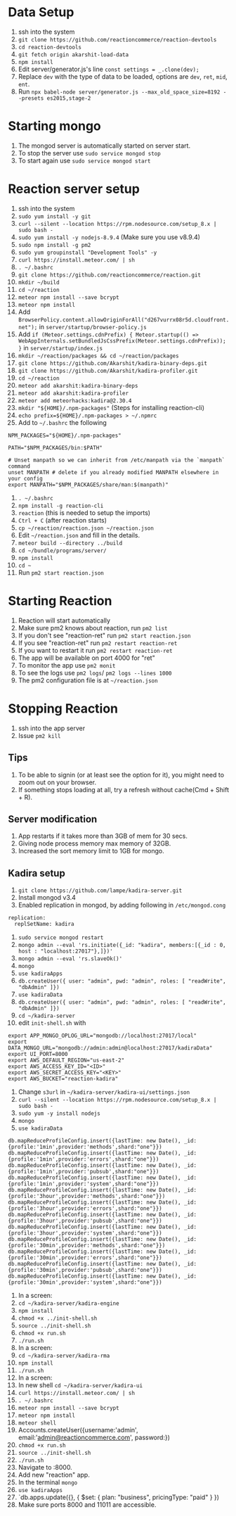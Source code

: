 # Data Setup
1. ssh into the system
1. `git clone https://github.com/reactioncommerce/reaction-devtools`
1. `cd reaction-devtools`
1. `git fetch origin akarshit-load-data`
1. `npm install`
3. Edit server/generator.js's line `const settings = _.clone(dev);`
4. Replace `dev` with the type of data to be loaded, options are `dev`, `ret`, `mid`, `ent`.
5. Run `npx babel-node server/generator.js --max_old_space_size=8192 --presets es2015,stage-2`

# Starting mongo
1. The mongod server is automatically started on server start.
1. To stop the server use `sudo service mongod stop`
1. To start again use `sudo service mongod start`

# Reaction server setup
1. ssh into the system
1. `sudo yum install -y git`
1. `curl --silent --location https://rpm.nodesource.com/setup_8.x | sudo bash -`
1. `sudo yum install -y nodejs-8.9.4` (Make sure you use v8.9.4)
1. `sudo npm install -g pm2`
1. `sudo yum groupinstall "Development Tools" -y`
1. `curl https://install.meteor.com/ | sh`
1. `. ~/.bashrc`
1. `git clone https://github.com/reactioncommerce/reaction.git`
1. `mkdir ~/build`
1. `cd ~/reaction`
1. `meteor npm install --save bcrypt`
1. `meteor npm install`
1. Add `BrowserPolicy.content.allowOriginForAll("d267vurrx08r5d.cloudfront.net");` in `server/startup/browser-policy.js`
1. Add ```if (Meteor.settings.cdnPrefix) {
  Meteor.startup(() => WebAppInternals.setBundledJsCssPrefix(Meteor.settings.cdnPrefix));
}``` in `server/startup/index.js`
1. `mkdir ~/reaction/packages && cd ~/reaction/packages`
1. `git clone https://github.com/Akarshit/kadira-binary-deps.git`
1. `git clone https://github.com/Akarshit/kadira-profiler.git`
1. `cd ~/reaction`
1. `meteor add akarshit:kadira-binary-deps`
1. `meteor add akarshit:kadira-profiler`
1. `meteor add meteorhacks:kadira@2.30.4` 
1. `mkdir "${HOME}/.npm-packages"` (Steps for installing reaction-cli)
1. `echo prefix=${HOME}/.npm-packages > ~/.npmrc`
1. Add to `~/.bashrc` the following  
```
NPM_PACKAGES="${HOME}/.npm-packages"

PATH="$NPM_PACKAGES/bin:$PATH"

# Unset manpath so we can inherit from /etc/manpath via the `manpath` command
unset MANPATH # delete if you already modified MANPATH elsewhere in your config
export MANPATH="$NPM_PACKAGES/share/man:$(manpath)"
```
1. `. ~/.bashrc`
1. `npm install -g reaction-cli`
1. `reaction` (this is needed to setup the imports)
1. `Ctrl + C` (after reaction starts)
1. `cp ~/reaction/reaction.json ~/reaction.json`
1. Edit `~/reaction.json` and fill in the details.
1. `meteor build --directory ../build`
1. `cd ~/bundle/programs/server/`
1. `npm install`
1. `cd ~`
1. Run `pm2 start reaction.json`

# Starting Reaction
1. Reaction will start automatically
1. Make sure pm2 knows about reaction, run `pm2 list`
1. If you don't see "reaction-ret" run `pm2 start reaction.json`
1. If you see "reaction-ret" run `pm2 restart reaction-ret`
1. If you want to restart it run `pm2 restart reaction-ret`
1. The app will be available on port 4000 for "ret"
1. To monitor the app use `pm2 monit`
1. To see the logs use `pm2 logs`/ `pm2 logs --lines 1000`
1. The pm2 configuration file is at `~/reaction.json`

# Stopping Reaction
1. ssh into the app server
1. Issue `pm2 kill`

## Tips
1. To be able to signin (or at least see the option for it), you might need to zoom out on your browser.
1. If something stops loading at all, try a refresh without cache(Cmd + Shift + R).

## Server modification
1. App restarts if it takes more than 3GB of mem for 30 secs.
1. Giving node process memory max memory of 32GB.
1. Increased the sort memory limit to 1GB for mongo.


## Kadira setup
1. `git clone https://github.com/lampe/kadira-server.git`
1. Install mongod v3.4
1. Enabled replication in mongod, by adding following in `/etc/mongod.cong`
```
replication:
  replSetName: kadira
```
1. `sudo service mongod restart`
1. `mongo admin --eval 'rs.initiate({_id: "kadira", members:[{_id : 0, host : "localhost:27017"},]})'`
1. `mongo admin --eval 'rs.slaveOk()'`
1. `mongo`
1. `use kadiraApps`
1. `db.createUser({ user: "admin", pwd: "admin", roles: [ "readWrite", "dbAdmin" ]})`
1. `use kadiraData`
1. `db.createUser({ user: "admin", pwd: "admin", roles: [ "readWrite", "dbAdmin" ]})`
1. `cd ~/kadira-server`
1. edit `init-shell.sh` with 
```export APP_MONGO_URL="mongodb://admin:admin@localhost:27017/kadiraApps"
export APP_MONGO_OPLOG_URL="mongodb://localhost:27017/local"
export DATA_MONGO_URL="mongodb://admin:admin@localhost:27017/kadiraData"
export UI_PORT=8000
export AWS_DEFAULT_REGION="us-east-2"
export AWS_ACCESS_KEY_ID="<ID>"
export AWS_SECRET_ACCESS_KEY="<KEY>"
export AWS_BUCKET="reaction-kadira"
```
1. Change `s3url` in `~/kadira-server/kadira-ui/settings.json`
1. `curl --silent --location https://rpm.nodesource.com/setup_8.x | sudo bash -`
1. `sudo yum -y install nodejs`
1. `mongo`
1. `use kadiraData`
```
db.mapReduceProfileConfig.insert({lastTime: new Date(), _id:{profile:'1min',provider:'methods',shard:"one"}})
db.mapReduceProfileConfig.insert({lastTime: new Date(), _id:{profile:'1min',provider:'errors',shard:"one"}})
db.mapReduceProfileConfig.insert({lastTime: new Date(), _id:{profile:'1min',provider:'pubsub',shard:"one"}})
db.mapReduceProfileConfig.insert({lastTime: new Date(), _id:{profile:'1min',provider:'system',shard:"one"}})
db.mapReduceProfileConfig.insert({lastTime: new Date(), _id:{profile:'3hour',provider:'methods',shard:"one"}})
db.mapReduceProfileConfig.insert({lastTime: new Date(), _id:{profile:'3hour',provider:'errors',shard:"one"}})
db.mapReduceProfileConfig.insert({lastTime: new Date(), _id:{profile:'3hour',provider:'pubsub',shard:"one"}})
db.mapReduceProfileConfig.insert({lastTime: new Date(), _id:{profile:'3hour',provider:'system',shard:"one"}})
db.mapReduceProfileConfig.insert({lastTime: new Date(), _id:{profile:'30min',provider:'methods',shard:"one"}})
db.mapReduceProfileConfig.insert({lastTime: new Date(), _id:{profile:'30min',provider:'errors',shard:"one"}})
db.mapReduceProfileConfig.insert({lastTime: new Date(), _id:{profile:'30min',provider:'pubsub',shard:"one"}})
db.mapReduceProfileConfig.insert({lastTime: new Date(), _id:{profile:'30min',provider:'system',shard:"one"}})
```
1. In a screen:
1. `cd ~/kadira-server/kadira-engine`
1. `npm install`
1. `chmod +x ../init-shell.sh`
1. `source ../init-shell.sh`
1. `chmod +x run.sh`
1. `./run.sh`
1. In a screen:
1. `cd ~/kadira-server/kadira-rma`
1. `npm install`
1. `./run.sh`
1. In a screen:
1. In new shell `cd ~/kadira-server/kadira-ui`
1. `curl https://install.meteor.com/ | sh`
1. `. ~/.bashrc`
1. `meteor npm install --save bcrypt`
1. `meteor npm install`
1. `meteor shell`
1. Accounts.createUser({username:'admin', email:'admin@reactioncommerce.com', password:<password>})
1. `chmod +x run.sh`
1. `source ../init-shell.sh`
1. `./run.sh`
1. Navigate to <serip>:8000.
1. Add new "reaction" app.
1. In the terminal `mongo`
1. `use kadiraApps`
1. `db.apps.update({}, { $set: { plan: "business", pricingType: "paid" } })
1. Make sure ports 8000 and 11011 are accessible.
